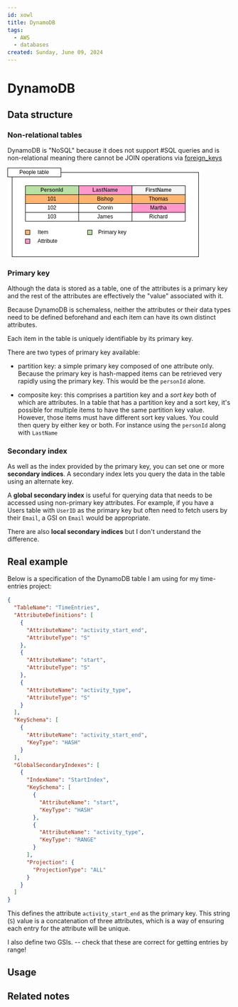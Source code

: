 ```yaml
---
id: xowl
title: DynamoDB
tags:
  - AWS
  - databases
created: Sunday, June 09, 2024
---
```


# DynamoDB

## Data structure

### Non-relational tables

DynamoDB is "NoSQL" because it does not support #SQL queries and is
non-relational meaning there cannot be JOIN operations via
[foreign_keys](Foreign_keys_in_SQL.md)

![](../img/dynamodb.png)

### Primary key

Although the data is stored as a table, one of the attributes is a primary key
and the rest of the attributes are effectively the "value" associated with it.

Because DynamoDB is schemaless, neither the attributes or their data types need
to be defined beforehand and each item can have its own distinct attributes.

Each item in the table is uniquely identifiable by its primary key.

There are two types of primary key available:

- partition key: a simple primary key composed of one attribute only. Because
  the primary key is hash-mapped items can be retrieved very rapidly using the
  primary key. This would be the `personId` alone.

- composite key: this comprises a partition key and a _sort key_ both of which
  are attributes. In a table that has a partition key and a sort key, it's
  possible for multiple items to have the same partition key value. However,
  those items must have different sort key values. You could then query by
  either key or both. For instance using the `personId` along with `LastName`

### Secondary index

As well as the index provided by the primary key, you can set one or more
**secondary indices**. A secondary index lets you query the data in the table
using an alternate key.

A **global secondary index** is useful for querying data that needs to be
accessed using non-primary key attributes. For example, if you have a Users
table with `UserID` as the primary key but often need to fetch users by their
`Email`, a GSI on `Email` would be appropriate.

There are also **local secondary indices** but I don't understand the
difference.

## Real example

Below is a specification of the DynamoDB table I am using for my time-entries
project:

```json
{
  "TableName": "TimeEntries",
  "AttributeDefinitions": [
    {
      "AttributeName": "activity_start_end",
      "AttributeType": "S"
    },
    {
      "AttributeName": "start",
      "AttributeType": "S"
    },
    {
      "AttributeName": "activity_type",
      "AttributeType": "S"
    }
  ],
  "KeySchema": [
    {
      "AttributeName": "activity_start_end",
      "KeyType": "HASH"
    }
  ],
  "GlobalSecondaryIndexes": [
    {
      "IndexName": "StartIndex",
      "KeySchema": [
        {
          "AttributeName": "start",
          "KeyType": "HASH"
        },
        {
          "AttributeName": "activity_type",
          "KeyType": "RANGE"
        }
      ],
      "Projection": {
        "ProjectionType": "ALL"
      }
    }
  ]
}
```

This defines the attribute `activity_start_end` as the primary key. This string
(`S`) value is a concatenation of three attributes, which is a way of ensuring
each entry for the attribute will be unique.

I also define two GSIs. -- check that these are correct for getting entries by
range!

## Usage

## Related notes
